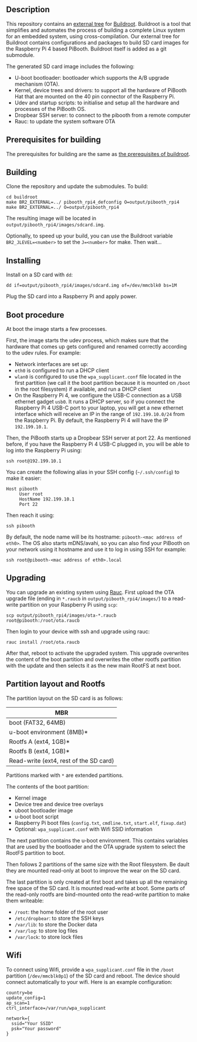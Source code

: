 ## Description
This repository contains an [external tree](https://buildroot.org/downloads/manual/manual.html#outside-br-custom) for [Buildroot](https://buildroot.org/). Buildroot is a tool that simplifies and automates the process of building a complete Linux system for an embedded system, using cross-compilation. Our external tree for Buildroot contains configurations and packages to build SD card images for the Raspberry Pi 4 based PiBooth. Buildroot itself is added as a git submodule.

The generated SD card image includes the following:
* U-boot bootloader: bootloader which supports the A/B upgrade mechanism (OTA).
* Kernel, device trees and drivers: to support all the hardware of PiBooth Hat that are mounted on the 40 pin connector of the Raspberry Pi.
* Udev and startup scripts: to initialise and setup all the hardware and processes of the PiBooth OS.
* Dropbear SSH server: to connect to the pibooth from a remote computer
* Rauc: to update the system software OTA

## Prerequisites for building
The prerequisites for building are the same as [the prerequisites of buildroot](https://buildroot.org/downloads/manual/manual.html#requirement-mandatory).

## Building
Clone the repository and update the submodules.
To build:
```
cd buildroot
make BR2_EXTERNAL=../ pibooth_rpi4_defconfig O=output/pibooth_rpi4
make BR2_EXTERNAL=../ O=output/pibooth_rpi4
```
The resulting image will be located in ```output/pibooth_rpi4/images/sdcard.img```.

Optionally, to speed up your build, you can use the Buildroot variable ```BR2_JLEVEL=<number>``` to set the ```J=<number>``` for make. Then wait...

## Installing
Install on a SD card with ```dd```:
```
dd if=output/pibooth_rpi4/images/sdcard.img of=/dev/mmcblk0 bs=1M
```
Plug the SD card into a Raspberry Pi and apply power.

## Boot procedure

At boot the image starts a few processes.

First, the image starts the udev process, which makes sure that the hardware that comes up gets configured and renamed correctly according to the udev rules. For example:
* Network interfaces are set up:
 * ```eth0``` is configured to run a DHCP client
 * ```wlan0``` is configured to use the ```wpa_supplicant.conf``` file located in the first partition (we call it the boot partition because it is mounted on ```/boot``` in the root filesystem) if available, and run a DHCP client
 * On the Raspberry Pi 4, we configure the USB-C connection as a USB ethernet gadget ```usb0```. It runs a DHCP server, so if you connect the Raspberry Pi 4 USB-C port to your laptop, you will get a new ethernet interface which will receive an IP in the range of ```192.199.10.0/24``` from the Raspberry Pi. By default, the Raspberry Pi 4 will have the IP ```192.199.10.1```.

Then, the PiBooth starts up a Dropbear SSH server at port 22. As mentioned before, if you have the Raspberry Pi 4 USB-C plugged in, you will be able to log into the Raspberry Pi using:
```
ssh root@192.199.10.1
```
You can create the following alias in your SSH config (```~/.ssh/config```) to make it easier:
```
Host pibooth
     User root
     HostName 192.199.10.1
     Port 22
```
Then reach it using:
```
ssh pibooth
```

By default, the node name will be its hostname: ```pibooth-<mac address of eth0>```. The OS also starts mDNS/avahi, so you can also find your PiBooth on your network using it hostname and use it to log in using SSH for example:
```
ssh root@pibooth-<mac address of eth0>.local
```

## Upgrading
You can upgrade an existing system using [Rauc](https://rauc.io/). First upload the OTA upgrade file (ending in ```*.raucb``` in ```output/pibooth_rpi4/images/```) to a read-write partition on your Raspberry Pi using ```scp```:
```
scp output/pibooth_rpi4/images/ota-*.raucb root@pibooth:/root/ota.raucb
```

Then login to your device with ssh and upgrade using rauc:
```
rauc install /root/ota.raucb
```
After that, reboot to activate the upgraded system. This upgrade overwrites the content of the boot partition and overwrites the other rootfs partition with the update and then selects it as the new main RootFS at next boot.

## Partition layout and Rootfs

The partition layout on the SD card is as follows:

| MBR |
|-----|
| boot (FAT32, 64MB) |
| u-boot environment (8MB)* |
| Rootfs A (ext4, 1GB)* |
| Rootfs B (ext4, 1GB)* |
| Read-write (ext4, rest of the SD card) |

Partitions marked with ```*``` are extended partitions.

The contents of the boot partition:
* Kernel image
* Device tree and device tree overlays
* uboot bootloader image
* u-boot boot script
* Raspberry Pi boot files (```config.txt```, ```cmdline.txt```, ```start.elf```, ```fixup.dat```)
* Optional: ```wpa_supplicant.conf``` with Wifi SSID information

The next partition contains the u-boot environment. This contains variables that are used by the bootloader and the OTA upgrade system to select the RootFS partition to boot.

Then follows 2 partitions of the same size with the Root filesystem. Be dault they are mounted read-only at boot to improve the wear on the SD card.

The last partition is only created at first boot and takes up all the remaining free space of the SD card. It is mounted read-write at boot. Some parts of the read-only rootfs are bind-mounted onto the read-write partition to make them writeable:
* ```/root```: the home folder of the root user
* ```/etc/dropbear```: to store the SSH keys
* ```/var/lib```: to store the Docker data
* ```/var/log```: to store log files
* ```/var/lock```: to store lock files

## Wifi
To connect using Wifi, provide a ```wpa_supplicant.conf``` file in the ```/boot``` partition (```/dev/mmcblk0p1```) of the SD card and reboot. The device should connect automatically to your wifi.
Here is an example configuration:
```
country=be
update_config=1
ap_scan=1
ctrl_interface=/var/run/wpa_supplicant

network={
  ssid="Your SSID"
  psk="Your password"
}
```